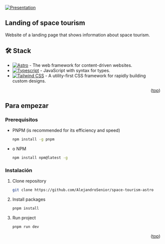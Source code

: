 <a name="readme-top"></a>

<div align=center">
<a href="https://space-tourism-astro-nine.vercel.app">
  <img src="./public/img/presentation.avif" alt="Presentation" />
</a>

## Landing of space tourism

Website of a landing page that shows information about space tourism.
</div>

## 🛠️ Stack

- [![Astro][astro-badge]][astro-url] - The web framework for content-driven websites.
- [![Typescript][typescript-badge]][typescript-url] - JavaScript with syntax for types.
- [![Tailwind CSS][tailwind-badge]][tailwind-url] - A utility-first CSS framework for rapidly building custom designs.

<p align="right">(<a href="#readme-top">top</a>)</p>

[astro-url]: https://astro.build/
[typescript-url]: https://www.typescriptlang.org/
[tailwind-url]: https://tailwindcss.com/
[astro-badge]: https://img.shields.io/badge/Astro-fff?style=for-the-badge&logo=astro&logoColor=bd303a&color=352563
[typescript-badge]: https://img.shields.io/badge/Typescript-007ACC?style=for-the-badge&logo=typescript&logoColor=white&color=blue
[tailwind-badge]: https://img.shields.io/badge/Tailwind-ffffff?style=for-the-badge&logo=tailwindcss&logoColor=38bdf8

## Para empezar

### Prerequisitos

- PNPM (is recommended for its efficiency and speed)

  ```sh
  npm install -g pnpm
  ```

- o NPM

  ```sh
  npm install npm@latest -g
  ```

### Instalación

1. Clone repository

   ```sh
   git clone https://github.com/AlejandroSenior/space-tourism-astro
   ```

2. Install packages

   ```sh
   pnpm install
   ```

3. Run project

   ```sh
   pnpm run dev
   ```

<p align="right">(<a href="#readme-top">top</a>)</p>